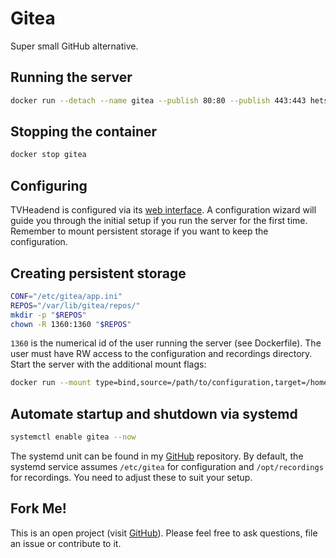 # Gitea
Super small GitHub alternative.

## Running the server
```bash
docker run --detach --name gitea --publish 80:80 --publish 443:443 hetsh/gitea
```

## Stopping the container
```bash
docker stop gitea
```

## Configuring
TVHeadend is configured via its [web interface](http://localhost:443).
A configuration wizard will guide you through the initial setup if you run the server for the first time.
Remember to mount persistent storage if you want to keep the configuration.

## Creating persistent storage
```bash
CONF="/etc/gitea/app.ini"
REPOS="/var/lib/gitea/repos/"
mkdir -p "$REPOS"
chown -R 1360:1360 "$REPOS"
```
`1360` is the numerical id of the user running the server (see Dockerfile).
The user must have RW access to the configuration and recordings directory.
Start the server with the additional mount flags:
```bash
docker run --mount type=bind,source=/path/to/configuration,target=/home/hts/.hts/gitea --mount type=bind,source=/path/to/recordings,target=/home/hts/rec ...
```

## Automate startup and shutdown via systemd
```bash
systemctl enable gitea --now
```
The systemd unit can be found in my [GitHub](https://github.com/Hetsh/docker-gitea) repository.
By default, the systemd service assumes `/etc/gitea` for configuration and `/opt/recordings` for recordings.
You need to adjust these to suit your setup.

## Fork Me!
This is an open project (visit [GitHub](https://github.com/Hetsh/docker-gitea)). Please feel free to ask questions, file an issue or contribute to it.
